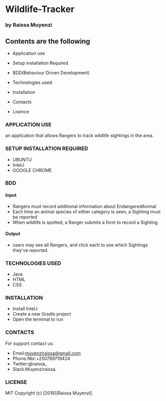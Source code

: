 # Wildlife-Tracker 

### by Raissa Muyenzi

## Contents are the following

* Application use

* Setup installation Required

* BDD(Behaviour Driven Development)

* Technologies used

* Installation

* Contacts

* Lisence

### APPLICATION USE

an application that allows Rangers to track wildlife sightings in the area.

### SETUP INSTALLATION REQUIRED

* UBUNTU 
* IntelJ 
* GOOGLE CHROME

### BDD

#### Input 

* Rangers must record additional information about EndangeredAnimal
* Each time an animal species of either category is seen, a Sighting must be reported
* When wildlife is spotted, a Ranger submits a form to record a Sighting

#### Output 

* users may see all Rangers, and click each to see which Sightings they've reported.


### TECHNOLOGIES USED

* Java 
* HTML
* CSS

### INSTALLATION

* Install IntelJ
* Create a new Gradle project
* Open the terminal to run

### CONTACTS

For support contact us:

* Email:muyenziraissa@gmail.com
* Phone.Nbr:+250789719424
* Twitter:@raissa_
* Slack:Muyenziraissa.


### LICENSE

MIT Copyright (c) [2019][Raissa Muyenzi].


  
